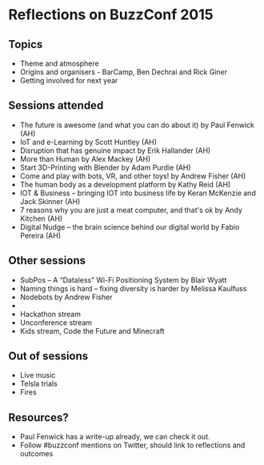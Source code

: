 # Reflections on BuzzConf 2015

## Topics
- Theme and atmosphere
- Origins and organisers - BarCamp, Ben Dechrai and Rick Giner
- Getting involved for next year

## Sessions attended
- The future is awesome (and what you can do about it) by Paul Fenwick (AH)
- IoT and e-Learning by Scott Huntley (AH)
- Disruption that has genuine impact by Erik Hallander (AH)
- More than Human by Alex Mackey (AH)
- Start 3D-Printing with Blender by Adam Purdie (AH)
- Come and play with bots, VR, and other toys! by Andrew Fisher (AH)
- The human body as a development platform by Kathy Reid (AH)
- IOT & Business – bringing IOT into business life by Keran McKenzie and Jack Skinner (AH)
- 7 reasons why you are just a meat computer, and that's ok by Andy Kitchen (AH)
- Digital Nudge – the brain science behind our digital world by Fabio Pereira (AH)

## Other sessions
- SubPos – A “Dataless” Wi-Fi Positioning System by Blair Wyatt
- Naming things is hard – fixing diversity is harder by Melissa Kaulfuss
- Nodebots by Andrew Fisher
- 
- Hackathon stream 
- Unconference stream
- Kids stream, Code the Future and Minecraft

## Out of sessions
- Live music
- Telsla trials
- Fires

## Resources?
- Paul Fenwick has a write-up already, we can check it out.
- Follow #buzzconf mentions on Twitter, should link to reflections and outcomes
